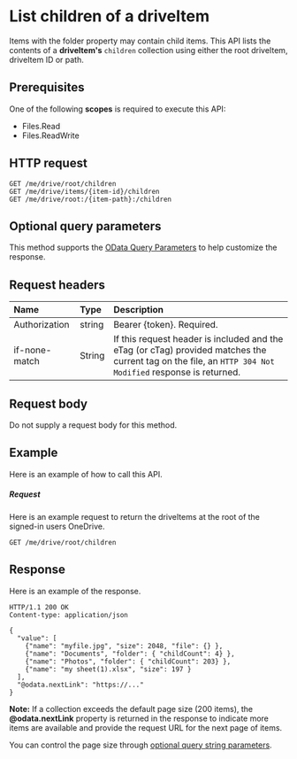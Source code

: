 # List children of a driveItem

Items with the folder property may contain child items. This API
lists the contents of a **driveItem's** `children` collection using either the
root driveItem, driveItem ID or path.

## Prerequisites
One of the following **scopes** is required to execute this API:

  * Files.Read
  * Files.ReadWrite

## HTTP request
```http
GET /me/drive/root/children
GET /me/drive/items/{item-id}/children
GET /me/drive/root:/{item-path}:/children
```

## Optional query parameters
This method supports the [OData Query
Parameters](http://graph.microsoft.io/docs/overview/query_parameters) to help
customize the response.

## Request headers

| Name          | Type   | Description                                                                                                                                              |
|:--------------|:-------|:---------------------------------------------------------------------------------------------------------------------------------------------------------|
| Authorization | string | Bearer {token}. Required.                                                                                                                                |
| if-none-match | String | If this request header is included and the eTag (or cTag) provided matches the current tag on the file, an `HTTP 304 Not Modified` response is returned. |

## Request body
Do not supply a request body for this method.

## Example
Here is an example of how to call this API.

##### Request
Here is an example request to return the driveItems at the root of the signed-in
users OneDrive.

<!-- {
  "blockType": "request",
  "name": "get_children"
}-->
```http
GET /me/drive/root/children
```

## Response

Here is an example of the response.
<!-- {
  "blockType": "response",
  "truncated": true,
  "@odata.type": "microsoft.graph.driveItem",
  "isCollection": true
} -->
```http
HTTP/1.1 200 OK
Content-type: application/json

{
  "value": [
    {"name": "myfile.jpg", "size": 2048, "file": {} },
    {"name": "Documents", "folder": { "childCount": 4} },
    {"name": "Photos", "folder": { "childCount": 203} },
    {"name": "my sheet(1).xlsx", "size": 197 }
  ],
  "@odata.nextLink": "https://..."
}
```

**Note:** If a collection exceeds the default page size (200 items), the
**@odata.nextLink** property is returned in the response to indicate more
items are available and provide the request URL for the next page of items.

You can control the page size through [optional query string parameters](https://dev.onedrive.com/odata/optional-query-parameters.htm).

<!-- uuid: 8fcb5dbc-d5aa-4681-8e31-b001d5168d79
2015-10-25 14:57:30 UTC -->
<!-- {
  "type": "#page.annotation",
  "description": "List the children of an item.",
  "keywords": "list,children,collection",
  "section": "documentation",
  "tocPath": "OneDrive/DriveItem/List children"
} -->


<!-- {
  "type": "#page.annotation",
  "description": "Retrieve a list of item objects.",
  "tocPath": "/beta reference/Users/drive/List children",
  "apiVersion": "beta",
  "section": "documentation",
  "canonicalURL": "/en-us/api-reference/v1.0/api/item_list_children"
} -->
